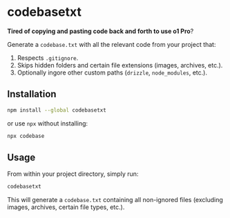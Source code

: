 # codebasetxt

**Tired of copying and pasting code back and forth to use o1 Pro**?

Generate a `codebase.txt` with all the relevant code from your project that:

1. Respects `.gitignore`.
2. Skips hidden folders and certain file extensions (images, archives, etc.).
3. Optionally ingore other custom paths (`drizzle`, `node_modules`, etc.).

## Installation

```bash
npm install --global codebasetxt
```

or use `npx` without installing:

```bash
npx codebase
```

## Usage

From within your project directory, simply run:
```bash
codebasetxt
```

This will generate a `codebase.txt` containing all non-ignored files (excluding images, archives, certain file types, etc.).